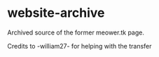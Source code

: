 # website-archive

Archived source of the former meower.tk page.

Credits to -william27- for helping with the transfer
